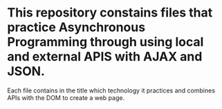 # This repository constains files that practice Asynchronous Programming through using local and external APIS with AJAX and JSON.
Each file contains in the title which technology it practices and combines APIs with the DOM to create a web page. 
